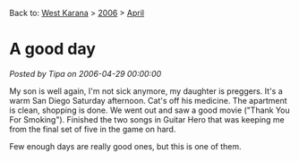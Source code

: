 Back to: [West Karana](/posts/westkarana.md) > [2006](/posts/2006/westkarana.md) > [April](./westkarana.md)
# A good day

*Posted by Tipa on 2006-04-29 00:00:00*

My son is well again, I'm not sick anymore, my daughter is preggers. It's a warm San Diego Saturday afternoon. Cat's off his medicine. The apartment is clean, shopping is done. We went out and saw a good movie ("Thank You For Smoking"). Finished the two songs in Guitar Hero that was keeping me from the final set of five in the game on hard.

Few enough days are really good ones, but this is one of them.
